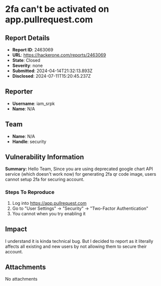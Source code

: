 # 2fa can't be activated on app.pullrequest.com

## Report Details
- **Report ID**: 2463069
- **URL**: https://hackerone.com/reports/2463069
- **State**: Closed
- **Severity**: none
- **Submitted**: 2024-04-14T21:32:13.893Z
- **Disclosed**: 2024-07-11T15:20:45.237Z

## Reporter
- **Username**: iam_srpk
- **Name**: N/A

## Team
- **Name**: N/A
- **Handle**: security

## Vulnerability Information
**Summary:**
Hello Team,
Since you are using deprecated google chart API service (which doesn't work now) for generating 2fa qr code image, users cannot setup 2fa for securing account.

### Steps To Reproduce

1. Log into https://app.pullrequest.com
2. Go to "User Settings" -> "Security" -> "Two-Factor Authentication"
3. You cannot when you try enabling it

## Impact

I understand it is kinda technical bug. But I decided to report as it literally affects all existing and new users by not allowing them to secure their account.

## Attachments
No attachments
